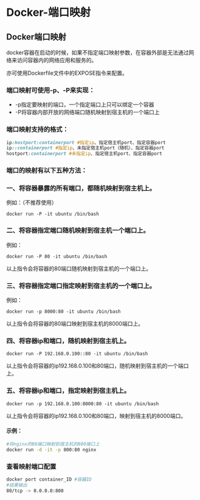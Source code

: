 # Docker-端口映射

## Docker端口映射

docker容器在启动的时候，如果不指定端口映射参数，在容器外部是无法通过网络来访问容器内的网络应用和服务的。

亦可使用Dockerfile文件中的EXPOSE指令来配置。

### 端口映射可使用-p、-P来实现：

- -p指定要映射的端口，一个指定端口上只可以绑定一个容器
- -P将容器内部开放的网络端口随机映射到宿主机的一个端口上

### 端口映射支持的格式：

```css
ip:hostport:containerport #指定ip、指定宿主机port、指定容器port
ip::containerport #指定ip、未指定宿主机port（随机）、指定容器port
hostport:containerport #未指定ip、指定宿主机port、指定容器port
```

### 端口的映射有以下五种方法：

### 一、将容器暴露的所有端口，都随机映射到宿主机上。

例如：（不推荐使用）

```undefined
docker run -P -it ubuntu /bin/bash 
```

### 二、将容器指定端口随机映射到宿主机一个端口上。

例如：

```undefined
docker run -P 80 -it ubuntu /bin/bash
```

以上指令会将容器的80端口随机映射到宿主机的一个端口上。

### 三、将容器指定端口指定映射到宿主机的一个端口上。

例如：

```undefined
docker run -p 8000:80 -it ubuntu /bin/bash
```

以上指令会将容器的80端口映射到宿主机的8000端口上。

### 四、将容器ip和端口，随机映射到宿主机上。

```undefined
docker run -P 192.168.0.100::80 -it ubuntu /bin/bash
```

以上指令会将容器的ip192.168.0.100和80端口，随机映射到宿主机的一个端口上。

### 五、将容器ip和端口，指定映射到宿主机上。

```undefined
docker run -p 192.168.0.100:8000:80 -it ubuntu /bin/bash
```

以上指令会将容器的ip192.168.0.100和80端口，映射到宿主机的8000端口。

#### 示例：

```bash
#将nginx的80端口映射到宿主机的800端口上
docker run -d -it -p 800:80 nginx 
```

### 查看映射端口配置

```bash
docker port container_ID #容器ID
#结果输出
80/tcp -> 0.0.0.0:800
```

